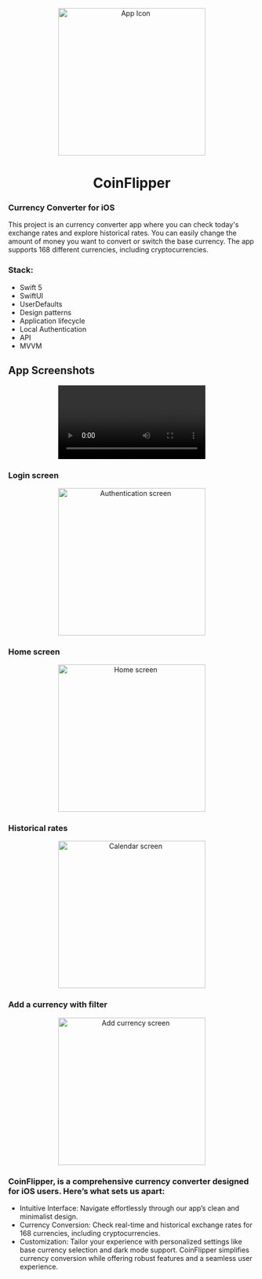 
<div align="center">
  <img src="Assets.xcassets/AppIcon.appiconset/CoinFlipperLogo.png" alt="App Icon" width="300"/>
  <h1>CoinFlipper</h1>
</div>


### Currency Converter for iOS ###

This project is an currency converter app where you can check today's exchange rates and explore historical rates.
You can easily change the amount of money you want to convert or switch the base currency. The app supports 168 different currencies, including cryptocurrencies.

### Stack:
- Swift 5
- SwiftUI
- UserDefaults
- Design patterns
- Application lifecycle
- Local Authentication
- API
- MVVM

## App Screenshots
<div align="center">
<video controls width="300">
  <source src="video.dataset/video.mov" type="video/quicktime">
  Your browser does not support the video tag.
</video>
</div>

### Login screen ###
<div align="center">
<img src="Assets.xcassets/auth.imageset/auth.png" alt="Authentication screen" width="300"/>
</div>

### Home screen ###
<div align="center">
<img src="Assets.xcassets/home.imageset/home.png" alt="Home screen" width="300"/>
</div>

### Historical rates ###
<div align="center">
<img src="Assets.xcassets/calendar.imageset/calendar.png" alt="Calendar screen" width="300"/>
</div>

### Add a currency with filter ###
<div align="center">
<img src="Assets.xcassets/addCurrency.imageset/addCurrency.png" alt="Add currency screen" width="300"/>
</div>

### CoinFlipper, is a comprehensive currency converter designed for iOS users. Here’s what sets us apart:

 - Intuitive Interface: Navigate effortlessly through our app’s clean and minimalist design.
 - Currency Conversion: Check real-time and historical exchange rates for 168 currencies, including cryptocurrencies.
 - Customization: Tailor your experience with personalized settings like base currency selection and dark mode support.
CoinFlipper simplifies currency conversion while offering robust features and a seamless user experience.
